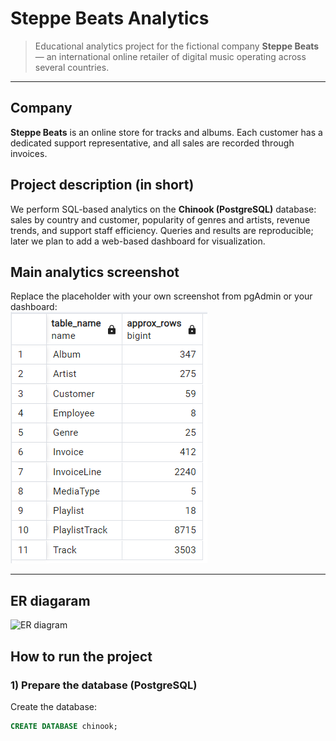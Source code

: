 # Steppe Beats Analytics

> Educational analytics project for the fictional company **Steppe Beats** — an international online retailer of digital music operating across several countries.

---

## Company
**Steppe Beats** is an online store for tracks and albums. Each customer has a dedicated support representative, and all sales are recorded through invoices.

## Project description (in short)
We perform SQL-based analytics on the **Chinook (PostgreSQL)** database: sales by country and customer, popularity of genres and artists, revenue trends, and support staff efficiency. Queries and results are reproducible; later we plan to add a web-based dashboard for visualization.

## Main analytics screenshot
Replace the placeholder with your own screenshot from pgAdmin or your dashboard:  
![Main analytics](tableRowsData.png)

---
## ER diagaram
![ER diagram](ER_diagram/chinook-er-diagram.png)
## How to run the project 

### 1) Prepare the database (PostgreSQL)
Create the database:
```sql
CREATE DATABASE chinook;
